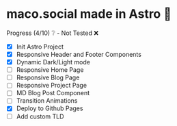 # maco.social made in Astro 🚀

Progress (4/10) ❔ - Not Tested ❌

- [x] Init Astro Project
- [x] Responsive Header and Footer Components
- [x] Dynamic Dark/Light mode
- [ ] Responsive Home Page
- [ ] Responsive Blog Page
- [ ] Responsive Project Page
- [ ] MD Blog Post Component
- [ ] Transition Animations
- [x] Deploy to Github Pages
- [ ] Add custom TLD
